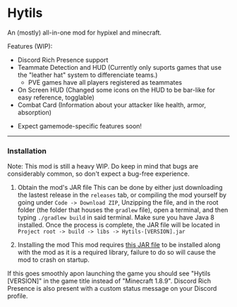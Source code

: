 # **Hytils**
An (mostly) all-in-one mod for hypixel and minecraft.

Features (WIP):
- Discord Rich Presence support
- Teammate Detection and HUD (Currently only suports games that use the "leather hat" system to differenciate teams.)
  - PVE games have all players registered as teammates
- On Screen HUD (Changed some icons on the HUD to be bar-like for easy reference, togglable)  
- Combat Card (Information about your attacker like health, armor, absorption)

* Expect gamemode-specific features soon!

***

### Installation
Note: This mod is still a heavy WIP. Do keep in mind that bugs are considerably common, so don't expect a bug-free experience.

1. Obtain the mod's JAR file
  This can be done by either just downloading the lastest release in the `releases` tab, or compiling the mod yourself by going under `Code -> Download ZIP`, Unzipping the file, and in the root folder (the folder that houses the `gradlew` file), open a terminal, and then typing `./gradlew build` in said terminal. Make sure you have Java 8 installed. Once the process is complete, the JAR file will be located in `Project root -> build -> libs -> Hytils-[VERSION].jar`
  
2. Installing the mod
  This mod requires [this JAR file](https://github.com/Vatuu/discord-rpc/releases/tag/1.6.2) to be installed along with the mod as it is a required library, failure to do so will cause the mod to crash on startup.
  
If this goes smoothly apon launching the game you should see "Hytils [VERSION]" in the game title instead of "Minecraft 1.8.9". Discord Rich Presence is also present with a custom status message on your Discord profile.
